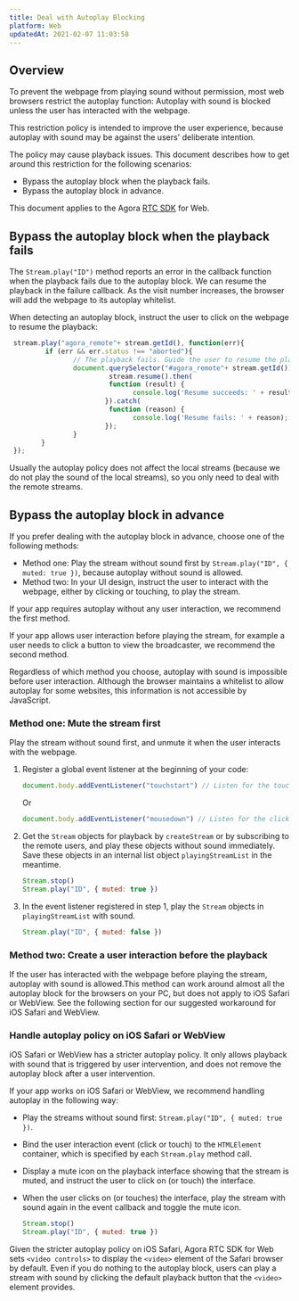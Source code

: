 ```yaml
---
title: Deal with Autoplay Blocking
platform: Web
updatedAt: 2021-02-07 11:03:58
---
```

## Overview

To prevent the webpage from playing sound without permission, most web browsers restrict the autoplay function: Autoplay with sound is blocked unless the user has interacted with the webpage.

This restriction policy is intended to improve the user experience, because autoplay with sound may be against the users' deliberate intention.

The policy may cause playback issues. This document describes how to get around this restriction for the following scenarios:

- Bypass the autoplay block when the playback fails.
- Bypass the autoplay block in advance.

<div class="alert note">This document applies to the Agora <a href="https://docs.agora.io/en/Agora%20Platform/terms?platform=All%20Platforms#rtc-sdk">RTC SDK</a> for Web.</div>

## Bypass the autoplay block when the playback fails

The `Stream.play("ID")` method reports an error in the callback function when the playback fails due to the autoplay block. We can resume the playback in the failure callback. As the visit number increases, the browser will add the webpage to its autoplay whitelist.

When detecting an autoplay block, instruct the user to click on the webpage to resume the playback:

```javascript
 stream.play("agora_remote"+ stream.getId(), function(err){
         if (err && err.status !== "aborted"){
                // The playback fails. Guide the user to resume the playback by clicking.            
                document.querySelector("#agora_remote"+ stream.getId()).onclick=function(){
                         stream.resume().then(
                         function (result) {
                               console.log('Resume succeeds: ' + result);
                        }).catch(
                         function (reason) {
                               console.log('Resume fails: ' + reason);
                        });
                }      
        }
 });
```

Usually the autoplay policy does not affect the local streams (because we do not play the sound of the local streams), so you only need to deal with the remote streams.

## Bypass the autoplay block in advance

If you prefer dealing with the autoplay block in advance, choose one of the following methods:

- Method one: Play the stream without sound first by `Stream.play("ID", { muted: true })`, because autoplay without sound is allowed.
- Method two: In your UI design, instruct the user to interact with the webpage, either by clicking or touching, to play the stream.

If your app requires autoplay without any user interaction, we recommend the first method.

If your app allows user interaction before playing the stream, for example a user needs to click a button to view the broadcaster, we recommend the second method.

<div class="alert note">Regardless of which method you choose, autoplay with sound is impossible before user interaction. Although the browser maintains a whitelist to allow autoplay for some websites, this information is not accessible by JavaScript.</div>

### Method one: Mute the stream first

Play the stream without sound first, and unmute it when the user interacts with the webpage.

1. Register a global event listener at the beginning of your code:

   ```javascript
   document.body.addEventListener("touchstart") // Listen for the touch action
   ```

   Or

   ```javascript
   document.body.addEventListener("mousedown") // Listen for the click action.
   ```

2. Get the `Stream` objects for playback by `createStream` or by subscribing to the remote users, and play these objects without sound immediately. Save these objects in an internal list object `playingStreamList` in the meantime.

   ```javascript
   Stream.stop()
   Stream.play("ID", { muted: true })
   ```

3. In the event listener registered in step 1, play the `Stream` objects in `playingStreamList` with sound. 

   ```javascript
   Stream.play("ID", { muted: false })
   ```

### Method two: Create a user interaction before the playback

If the user has interacted with the webpage before playing the stream, autoplay with sound is allowed.This method can work around almost all the autoplay block for the browsers on your PC, but does not apply to iOS Safari or WebView. See the following section for our suggested workaround for iOS Safari and WebView.

### Handle autoplay policy on iOS Safari or WebView

iOS Safari or WebView has a stricter autoplay policy. It only allows playback with sound that is triggered by user intervention, and does not remove the autoplay block after a user intervention.

If your app works on iOS Safari or WebView, we recommend handling autoplay in the following way:

- Play the streams without sound first: `Stream.play("ID", { muted: true })`.
- Bind the user interaction event (click or touch) to the `HTMLElement` container, which is specified by each `Stream.play` method call.
- Display a mute icon on the playback interface showing that the stream is muted, and instruct the user to click on (or touch) the interface.
- When the user clicks on (or touches) the interface, play the stream with sound again in the event callback and toggle the mute icon.

  ```javascript
  Stream.stop()
  Stream.play("ID", { muted: true })
  ```

Given the stricter autoplay policy on iOS Safari, Agora RTC SDK for Web sets `<video controls>` to display the `<video>` element of the Safari browser by default. Even if you do nothing to the autoplay block, users can play a stream with sound by clicking the default playback button that the `<video>` element provides.